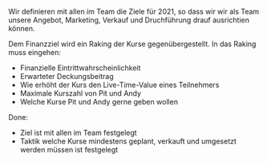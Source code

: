 Wir definieren mit allen im Team die Ziele für 2021, so dass wir wir als Team unsere Angebot, Marketing, Verkauf und Druchführung drauf ausrichtien können.

Dem Finanzziel wird ein Raking der Kurse gegenübergestellt. In das Raking muss eingehen:
- Finanzielle Eintrittwahrscheinlichkeit
- Erwarteter Deckungsbeitrag
- Wie erhöht der Kurs den Live-Time-Value eines Teilnehmers
- Maximale Kurszahl von Pit und Andy
- Welche Kurse Pit und Andy gerne geben wollen

Done:

- Ziel ist mit allen im Team festgelegt
- Taktik welche Kurse mindestens geplant, verkauft und umgesetzt werden müssen ist festgelegt